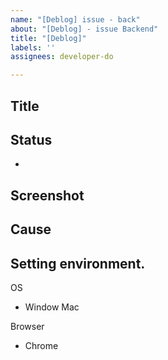 ```yaml
---
name: "[Deblog] issue - back"
about: "[Deblog] - issue Backend"
title: "[Deblog]"
labels: ''
assignees: developer-do

---
```


## Title

## Status
+

## Screenshot
>

## Cause


## Setting environment.

<kdb>OS</kdb>
+ Window Mac

<kdb>Browser</kdb>
+ Chrome
